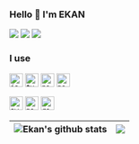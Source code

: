### Hello 👋 I'm EKAN

<p>
  <a href="mailto:ekankr2@naver.com" target="_blank"><img src="https://img.shields.io/badge/Mail-brightgreen?style=flat-square"/></a>
  <a href="https://ekan.kr" target="_blank"><img src="https://img.shields.io/badge/Blog-DD0B78?style=flat-square"/></a>
  <a href="https://www.linkedin.com/in/ekankr2/?locale=en_US" target="_blank"><img src="https://img.shields.io/badge/LinkedIn-0A66C2?style=flat-square&logo=Linkedin&logoColor=white"/></a>
</p>

###  I use
<p>
<code><img height="24" alt="javascript" src="https://cdn.worldvectorlogo.com/logos/logo-javascript.svg"></code>
<code><img height="24" alt="typescript" src="https://cdn.worldvectorlogo.com/logos/typescript.svg"></code>
<code><img height="24" alt="nodejs" src="https://cdn.worldvectorlogo.com/logos/nodejs-2.svg"></code>
<code><img height="24" alt="nextjs" src="https://cdn.worldvectorlogo.com/logos/next-js.svg"></code>
</p>

<p>

</p>

<p>
<code><img height="24" alt="aws" src="https://cdn.worldvectorlogo.com/logos/aws-2.svg"></code>
<code><img height="24" alt="postgresql" src="https://cdn.worldvectorlogo.com/logos/postgresql.svg"></code>
<code><img height="24" alt="redis" src="https://cdn.worldvectorlogo.com/logos/redis.svg"></code>
</p>


| <img align="center" src="https://github-readme-stats.vercel.app/api?username=ekankr2&show_icons=true&include_all_commits=true&theme=buefy&hide_border=true" alt="Ekan's github stats" /> | <img align="center" src="https://github-readme-stats.vercel.app/api/top-langs/?username=ekankr2&layout=compact&theme=buefy&hide_border=true&hide=vue" /> |
| ------------- | ------------- |
